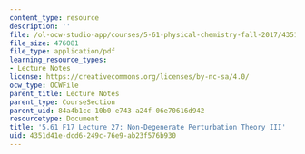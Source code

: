 ```yaml
---
content_type: resource
description: ''
file: /ol-ocw-studio-app/courses/5-61-physical-chemistry-fall-2017/4351d41edcd6249c76e9ab23f576b930_MIT5_61F17_lec27.pdf
file_size: 476081
file_type: application/pdf
learning_resource_types:
- Lecture Notes
license: https://creativecommons.org/licenses/by-nc-sa/4.0/
ocw_type: OCWFile
parent_title: Lecture Notes
parent_type: CourseSection
parent_uid: 84a4b1cc-10b0-e743-a24f-06e70616d942
resourcetype: Document
title: '5.61 F17 Lecture 27: Non-Degenerate Perturbation Theory III'
uid: 4351d41e-dcd6-249c-76e9-ab23f576b930
---
```

